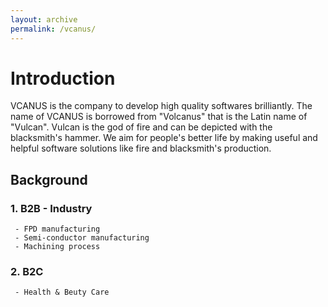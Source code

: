```yaml
---
layout: archive
permalink: /vcanus/
---
```

# Introduction
VCANUS is the company to develop high quality softwares brilliantly. The name of VCANUS is borrowed from "Volcanus" that is the Latin name of "Vulcan". Vulcan is the god of fire and can be depicted with the blacksmith's hammer. We aim for people's better life by making useful and helpful software solutions like fire and blacksmith's production.

## Background

### 1. B2B - Industry
```
 - FPD manufacturing
 - Semi-conductor manufacturing
 - Machining process
```

### 2. B2C
```
 - Health & Beuty Care
```
